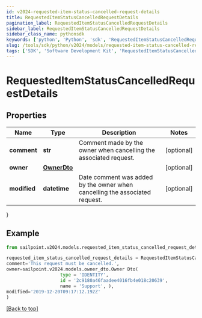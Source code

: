 ```yaml
---
id: v2024-requested-item-status-cancelled-request-details
title: RequestedItemStatusCancelledRequestDetails
pagination_label: RequestedItemStatusCancelledRequestDetails
sidebar_label: RequestedItemStatusCancelledRequestDetails
sidebar_class_name: pythonsdk
keywords: ['python', 'Python', 'sdk', 'RequestedItemStatusCancelledRequestDetails', 'V2024RequestedItemStatusCancelledRequestDetails'] 
slug: /tools/sdk/python/v2024/models/requested-item-status-cancelled-request-details
tags: ['SDK', 'Software Development Kit', 'RequestedItemStatusCancelledRequestDetails', 'V2024RequestedItemStatusCancelledRequestDetails']
---
```


# RequestedItemStatusCancelledRequestDetails


## Properties

Name | Type | Description | Notes
------------ | ------------- | ------------- | -------------
**comment** | **str** | Comment made by the owner when cancelling the associated request. | [optional] 
**owner** | [**OwnerDto**](owner-dto) |  | [optional] 
**modified** | **datetime** | Date comment was added by the owner when cancelling the associated request. | [optional] 
}

## Example

```python
from sailpoint.v2024.models.requested_item_status_cancelled_request_details import RequestedItemStatusCancelledRequestDetails

requested_item_status_cancelled_request_details = RequestedItemStatusCancelledRequestDetails(
comment='This request must be cancelled.',
owner=sailpoint.v2024.models.owner_dto.Owner Dto(
                    type = 'IDENTITY', 
                    id = '2c9180a46faadee4016fb4e018c20639', 
                    name = 'Support', ),
modified='2019-12-20T09:17:12.192Z'
)

```
[[Back to top]](#) 

